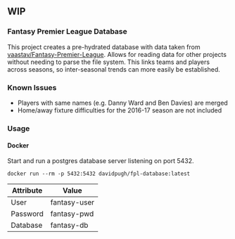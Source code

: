 ## WIP

### Fantasy Premier League Database

This project creates a pre-hydrated database with data taken from [vaastav/Fantasy-Premier-League](https://github.com/vaastav/Fantasy-Premier-League). Allows for reading data for other projects without needing to parse the file system. This links teams and players across seasons, so inter-seasonal trends can more easily be established. 


### Known Issues

- Players with same names (e.g. Danny Ward and Ben Davies) are merged
- Home/away fixture difficulties for the 2016-17 season are not included


### Usage

#### Docker

Start and run a postgres database server listening on port 5432.

```
docker run --rm -p 5432:5432 davidpugh/fpl-database:latest
```

| Attribute | Value        |
|-----------|--------------|
| User      | fantasy-user |
| Password  | fantasy-pwd  |
| Database  | fantasy-db   |

